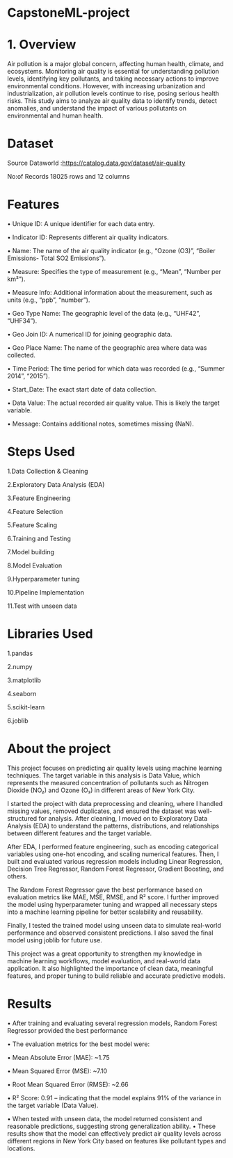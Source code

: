 # CapstoneML-project



# 1. Overview 

Air pollution is a major global concern, affecting human health, climate, and ecosystems. Monitoring air quality is essential for understanding pollution levels, identifying key pollutants, and taking necessary actions to improve environmental conditions. However, with increasing urbanization and industrialization, air pollution levels continue to rise, posing serious health risks. This study aims to analyze air quality data to identify trends, detect anomalies, and understand the impact of various pollutants on environmental and human health.

# Dataset
Source
Dataworld :https://catalog.data.gov/dataset/air-quality

No:of Records 18025 rows and 12 columns

# Features
• Unique ID: A unique identifier for each data entry.

• Indicator ID: Represents different air quality indicators.

• Name: The name of the air quality indicator (e.g., “Ozone (O3)”, “Boiler Emissions- Total SO2 Emissions”).

• Measure: Specifies the type of measurement (e.g., “Mean”, “Number per km²”).

• Measure Info: Additional information about the measurement, such as units (e.g., “ppb”, “number”).

• Geo Type Name: The geographic level of the data (e.g., “UHF42”, “UHF34”).

• Geo Join ID: A numerical ID for joining geographic data.

• Geo Place Name: The name of the geographic area where data was collected.

• Time Period: The time period for which data was recorded (e.g., “Summer 2014”, “2015”).

• Start_Date: The exact start date of data collection.

• Data Value: The actual recorded air quality value. This is likely the target variable.

• Message: Contains additional notes, sometimes missing (NaN).

# Steps Used

1.Data Collection & Cleaning

2.Exploratory Data Analysis (EDA)

3.Feature Engineering

4.Feature Selection

5.Feature Scaling

6.Training and Testing

7.Model building

8.Model Evaluation

9.Hyperparameter tuning

10.Pipeline Implementation

11.Test with unseen data

# Libraries Used

1.pandas

2.numpy

3.matplotlib

4.seaborn

5.scikit-learn

6.joblib

# About the project

This project focuses on predicting air quality levels using machine learning techniques. The target variable in this analysis is Data Value, which represents the measured concentration of pollutants such as Nitrogen Dioxide (NO₂) and Ozone (O₃) in different areas of New York City.

I started the project with data preprocessing and cleaning, where I handled missing values, removed duplicates, and ensured the dataset was well-structured for analysis. After cleaning, I moved on to Exploratory Data Analysis (EDA) to understand the patterns, distributions, and relationships between different features and the target variable.

After EDA, I performed feature engineering, such as encoding categorical variables using one-hot encoding, and scaling numerical features. Then, I built and evaluated various regression models including Linear Regression, Decision Tree Regressor, Random Forest Regressor, Gradient Boosting, and others.

The Random Forest Regressor gave the best performance based on evaluation metrics like MAE, MSE, RMSE, and R² score. I further improved the model using hyperparameter tuning and wrapped all necessary steps into a machine learning pipeline for better scalability and reusability.

Finally, I tested the trained model using unseen data to simulate real-world performance and observed consistent predictions. I also saved the final model using joblib for future use.

This project was a great opportunity to strengthen my knowledge in machine learning workflows, model evaluation, and real-world data application. It also highlighted the importance of clean data, meaningful features, and proper tuning to build reliable and accurate predictive models.

# Results

•	After training and evaluating several regression models, Random Forest Regressor provided the best performance

•	The evaluation metrics for the best model were:
 
•	Mean Absolute Error (MAE): ~1.75
 
•	Mean Squared Error (MSE): ~7.10
 
•	Root Mean Squared Error (RMSE): ~2.66

•	R² Score: 0.91 – indicating that the model explains 91% of the variance in the target variable (Data Value).
 
•	When tested with unseen data, the model returned consistent and reasonable predictions, suggesting strong generalization ability.
•	These results show that the model can effectively predict air quality levels across different regions in New York City based on features like pollutant types and locations.
